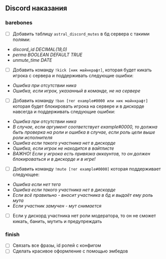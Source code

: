 ## Discord наказания
### barebones

- [ ] Добавить таблицу `astral_discord_mutes` в бд сервера с такими полями:
- *discord_id DECIMAL(18,0)*
- *perma BOOLEAN DEFAULT TRUE*
- *unmute_time DATE*
- [ ] Добавить команду `!kick [ник майнкрафт]`, которая будет кикать игрока с сервера и поддерживать следующие ошибки:
- *Ошибка при отсутствии ника*
- *Ошибка, если игрок, указанный в команде, не на сервере*
- [ ] Добавить команду `!ban [тег example#0000 или ник майнкрафт]` которая будет блокировать игрока на сервере и в дискорде навсегда и поддерживать следующие ошибки:
- *Ошибка при отсутствии ника*
-  *В случае, если аргумент соответствует example#0000, то должна быть проверка на роли и ошибка в случае, если роль цели выше роли исполнителя*
- *Ошибка если такого участника нет в дискорде*
- *Ошибка, если игрок не находится в вайтлисте*
-  *ВАЖНО! Если у игрока есть привязка аккаунтов, то он должен блокироваться и в дискорде и в игре!*
- [ ] Добавить команду `!mute [тег example#0000]` которая поддерживает следующее:
- *Ошибка если нет тега*
- *Ошибка если такого участника нет в дискорде*
- *Если всё правильно - вносит участника в бд и выдаёт ему роль мута*
- *Если участник замучен - мут снимается*
- [ ] Если у дискорд участника нет роли модератора, то он не сможет кикать, банить, мутить и предупреждать
### finish

- [ ] Связать все фразы, id ролей с конфигом
- [ ] Сделать красивое оформление с помощью эмбедов
